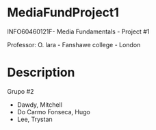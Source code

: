 # MediaFundProject1
INFO60460121F- Media Fundamentals - Project #1

Professor: O. lara - Fanshawe college - London

# Description

Grupo #2

- Dawdy, Mitchell
- Do Carmo Fonseca, Hugo
- Lee, Trystan
